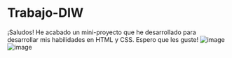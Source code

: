 # Trabajo-DIW
¡Saludos! He acabado un mini-proyecto que he desarrollado para desarrollar mis habilidades en HTML y CSS. Espero que les guste!
![image](https://github.com/alexdoma2001/Trabajo-DIW/assets/107396163/b12b17a0-6247-48a9-b862-ba99f52c64f0)
![image](https://github.com/alexdoma2001/Trabajo-DIW/assets/107396163/24f379b1-4b04-4c2b-957f-d98b83f0be50)

